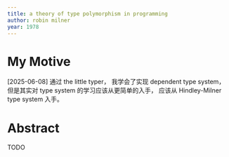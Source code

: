 ```yaml
---
title: a theory of type polymorphism in programming
author: robin milner
year: 1978
---
```


# My Motive

[2025-06-08] 通过 the little typer，
我学会了实现 dependent type system，
但是其实对 type system 的学习应该从更简单的入手，
应该从 Hindley-Milner type system 入手。

# Abstract

TODO

